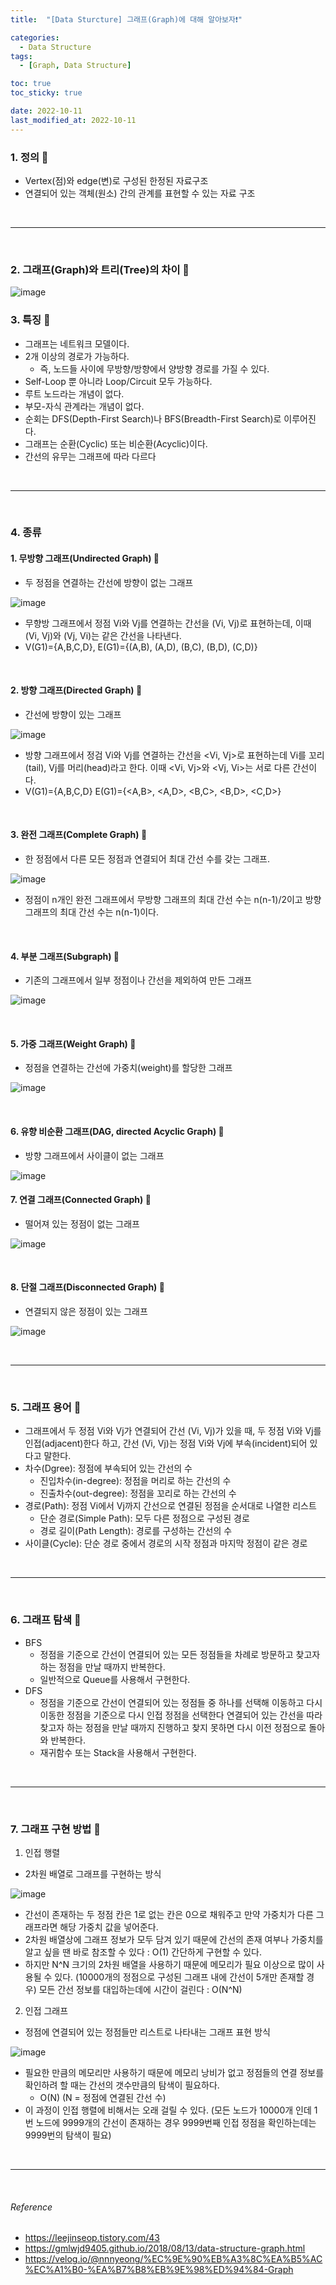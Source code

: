 ```yaml
---
title:  "[Data Sturcture] 그래프(Graph)에 대해 알아보자❗️" 

categories:
  - Data Structure
tags:
  - [Graph, Data Structure]

toc: true
toc_sticky: true

date: 2022-10-11
last_modified_at: 2022-10-11
---
```


### 1. 정의 🔎
- Vertex(점)와 edge(변)로 구성된 한정된 자료구조
- 연결되어 있는 객체(원소) 간의 관계를 표현할 수 있는 자료 구조

<br>

---

<br>

### 2. 그래프(Graph)와 트리(Tree)의 차이 🔎
![image](https://user-images.githubusercontent.com/61777583/195375521-95973659-d786-42dd-ac8b-2eb96495fb9f.png)

### 3. 특징 🔎
- 그래프는 네트워크 모델이다.
- 2개 이상의 경로가 가능하다.
  - 즉, 노드들 사이에 무방향/방향에서 양방향 경로를 가질 수 있다.
- Self-Loop 뿐 아니라 Loop/Circuit 모두 가능하다.
- 루트 노드라는 개념이 없다.
- 부모-자식 관계라는 개념이 없다.
- 순회는 DFS(Depth-First Search)나 BFS(Breadth-First Search)로 이루어진다.
- 그래프는 순환(Cyclic) 또는 비순환(Acyclic)이다.
- 간선의 유무는 그래프에 따라 다르다

<br>

---

<br>

### 4. 종류

#### 1. 무방향 그래프(Undirected Graph) 🔎
- 두 정점을 연결하는 간선에 방향이 없는 그래프 <br>

![image](https://user-images.githubusercontent.com/61777583/195376721-828d227d-3d56-49c7-940c-21c87ec0a81c.png)
- 무향방 그래프에서 정점 Vi와 Vj를 연결하는 간선을 (Vi, Vj)로 표현하는데, 이때 (Vi, Vj)와 (Vj, Vi)는 같은 간선을 나타낸다.
- V(G1)={A,B,C,D}, E(G1)={(A,B), (A,D), (B,C), (B,D), (C,D)} 

<br>

#### 2. 방향 그래프(Directed Graph) 🔎
- 간선에 방향이 있는 그래프 <br>

![image](https://user-images.githubusercontent.com/61777583/195377216-aef9ec98-c8d0-4859-aed2-cdb89e015a24.png) <br>
- 방향 그래프에서 정검 Vi와 Vj를 연결하는 간선을 <Vi, Vj>로 표현하는데 Vi를 꼬리(tail), Vj를 머리(head)라고 한다. 이때 <Vi, Vj>와 <Vj, Vi>는 서로 다른 간선이다.
- V(G1)={A,B,C,D} E(G1)={<A,B>, <A,D>, <B,C>, <B,D>, <C,D>}

<br>

#### 3. 완전 그래프(Complete Graph) 🔎
- 한 정점에서 다른 모든 정점과 연결되어 최대 간선 수를 갖는 그래프.

![image](https://user-images.githubusercontent.com/61777583/195378224-ff45e6f9-6f03-4ada-8e1c-9b0a82434669.png)
- 정점이 n개인 완전 그래프에서 무방향 그래프의 최대 간선 수는 n(n-1)/2이고 방향 그래프의 최대 간선 수는 n(n-1)이다.

<br>

#### 4. 부분 그래프(Subgraph) 🔎
- 기존의 그래프에서 일부 정점이나 간선을 제외하여 만든 그래프

![image](https://user-images.githubusercontent.com/61777583/195378472-4704e445-44bd-4463-8588-4ae2b65ff4b9.png)

<br>

#### 5. 가중 그래프(Weight Graph) 🔎
- 정점을 연결하는 간선에 가중치(weight)를 할당한 그래프

![image](https://user-images.githubusercontent.com/61777583/195378925-a87b5e8c-3409-4cef-8c2a-a4c5b44353a7.png)

<br>

#### 6. 유향 비순환 그래프(DAG, directed Acyclic Graph) 🔎
- 방향 그래프에서 사이클이 없는 그래프

![image](https://user-images.githubusercontent.com/61777583/195379028-49dc0917-3b72-48ec-ba0e-f69cbfb4d688.png)
<br>

#### 7. 연결 그래프(Connected Graph) 🔎
- 떨어져 있는 정점이 없는 그래프

![image](https://user-images.githubusercontent.com/61777583/195379284-37f3971d-3381-436c-a290-d99f16f24b1c.png)

<br>

#### 8. 단절 그래프(Disconnected Graph) 🔎
- 연결되지 않은 정점이 있는 그래프

![image](https://user-images.githubusercontent.com/61777583/195379284-37f3971d-3381-436c-a290-d99f16f24b1c.png)

<br>

---

<br>

### 5. 그래프 용어 🔎
- 그래프에서 두 정점 Vi와 Vj가 연결되어 간선 (Vi, Vj)가 있을 때, 두 정점 Vi와 Vj를 인접(adjacent)한다 하고, 간선 (Vi, Vj)는 정점 Vi와 Vj에 부속(incident)되어 있다고 말한다.
- 차수(Dgree): 정점에 부속되어 있는 간선의 수
  - 진입차수(in-degree): 정점을 머리로 하는 간선의 수
  - 진출차수(out-degree): 정점을 꼬리로 하는 간선의 수
- 경로(Path): 정점 Vi에서 Vj까지 간선으로 연결된 정점을 순서대로 나열한 리스트
  - 단순 경로(Simple Path): 모두 다른 정점으로 구성된 경로
  - 경로 길이(Path Length): 경로를 구성하는 간선의 수
- 사이클(Cycle): 단순 경로 중에서 경로의 시작 정점과 마지막 정점이 같은 경로

<br>

---

<br>

### 6. 그래프 탐색 🔎
- BFS
  - 정점을 기준으로 간선이 연결되어 있는 모든 정점들을 차례로 방문하고 찾고자 하는 정점을 만날 때까지 반복한다.
  - 일반적으로 Queue를 사용해서 구현한다.
- DFS
  - 정점을 기준으로 간선이 연결되어 있는 정점들 중 하나를 선택해 이동하고 다시 이동한 정점을 기준으로 다시 인접 정점을 선택한다 연결되어 있는 간선을 따라 찾고자 하는 정점을 만날 때까지 진행하고 찾지 못하면 다시 이전 정점으로 돌아와 반복한다.
  - 재귀함수 또는 Stack을 사용해서 구현한다.


<br>

--- 

<br>

### 7. 그래프 구현 방법 🔎
1. 인접 행렬
- 2차원 배열로 그래프를 구현하는 방식

![image](https://user-images.githubusercontent.com/61777583/195381370-ca2192c9-a470-41d4-b0be-559a599629d5.png)

- 간선이 존재하는 두 정점 칸은 1로 없는 칸은 0으로 채워주고 만약 가중치가 다른 그래프라면 해당 가중치 값을 넣어준다.
- 2차원 배열상에 그래프 정보가 모두 담겨 있기 때문에 간선의 존재 여부나 가중치를 알고 싶을 땐 바로 참조할 수 있다 : O(1)
간단하게 구현할 수 있다.
- 하지만 N^N 크기의 2차원 배열을 사용하기 때문에 메모리가 필요 이상으로 많이 사용될 수 있다. (10000개의 정점으로 구성된 그래프 내에 간선이 5개만 존재할 경우)
모든 간선 정보를 대입하는데에 시간이 걸린다 : O(N^N)


2. 인접 그래프
- 정점에 연결되어 있는 정점들만 리스트로 나타내는 그래프 표현 방식

![image](https://user-images.githubusercontent.com/61777583/195381448-96f7e5f3-9c9d-40f3-9662-6533b67b5ac4.png)

- 필요한 만큼의 메모리만 사용하기 때문에 메모리 낭비가 없고
정점들의 연결 정보를 확인하려 할 때는 간선의 갯수만큼의 탐색이 필요하다.
  - O(N) (N = 정점에 연결된 간선 수)
- 이 과정이 인접 행렬에 비해서는 오래 걸릴 수 있다. (모든 노드가 10000개 인데 1번 노드에 9999개의 간선이 존재하는 경우 9999번째 인접 정점을 확인하는데는 9999번의 탐색이 필요)


<br>

---

<br>

###### Reference
- https://leejinseop.tistory.com/43
- https://gmlwjd9405.github.io/2018/08/13/data-structure-graph.html
- https://velog.io/@nnnyeong/%EC%9E%90%EB%A3%8C%EA%B5%AC%EC%A1%B0-%EA%B7%B8%EB%9E%98%ED%94%84-Graph
